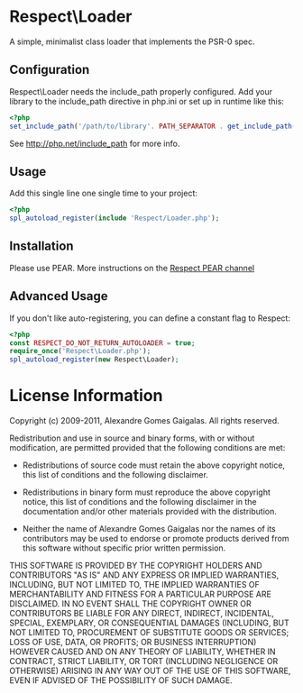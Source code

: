 Respect\Loader
==============

A simple, minimalist class loader that implements the PSR-0 spec.

Configuration
-------------

Respect\Loader needs the include_path properly configured. Add your library to
the include_path directive in php.ini or set up in runtime like this:

```php
<?php
set_include_path('/path/to/library'. PATH_SEPARATOR . get_include_path());
```

See http://php.net/include_path for more info.

Usage
-----

Add this single line one single time to your project:

```php
<?php
spl_autoload_register(include 'Respect/Loader.php');
```
    
Installation
------------

Please use PEAR. More instructions on the [Respect PEAR channel](http://respect.li/pear)

Advanced Usage
--------------

If you don't like auto-registering, you can define a constant flag to Respect:

```php
<?php
const RESPECT_DO_NOT_RETURN_AUTOLOADER = true;
require_once('Respect\Loader.php');
spl_autoload_register(new Respect\Loader);
```

License Information
===================

Copyright (c) 2009-2011, Alexandre Gomes Gaigalas.
All rights reserved.

Redistribution and use in source and binary forms, with or without modification,
are permitted provided that the following conditions are met:

* Redistributions of source code must retain the above copyright notice,
  this list of conditions and the following disclaimer.

* Redistributions in binary form must reproduce the above copyright notice,
  this list of conditions and the following disclaimer in the documentation
  and/or other materials provided with the distribution.

* Neither the name of Alexandre Gomes Gaigalas nor the names of its
  contributors may be used to endorse or promote products derived from this
  software without specific prior written permission.

THIS SOFTWARE IS PROVIDED BY THE COPYRIGHT HOLDERS AND CONTRIBUTORS "AS IS" AND
ANY EXPRESS OR IMPLIED WARRANTIES, INCLUDING, BUT NOT LIMITED TO, THE IMPLIED
WARRANTIES OF MERCHANTABILITY AND FITNESS FOR A PARTICULAR PURPOSE ARE
DISCLAIMED. IN NO EVENT SHALL THE COPYRIGHT OWNER OR CONTRIBUTORS BE LIABLE FOR
ANY DIRECT, INDIRECT, INCIDENTAL, SPECIAL, EXEMPLARY, OR CONSEQUENTIAL DAMAGES
(INCLUDING, BUT NOT LIMITED TO, PROCUREMENT OF SUBSTITUTE GOODS OR SERVICES;
LOSS OF USE, DATA, OR PROFITS; OR BUSINESS INTERRUPTION) HOWEVER CAUSED AND ON
ANY THEORY OF LIABILITY, WHETHER IN CONTRACT, STRICT LIABILITY, OR TORT
(INCLUDING NEGLIGENCE OR OTHERWISE) ARISING IN ANY WAY OUT OF THE USE OF THIS
SOFTWARE, EVEN IF ADVISED OF THE POSSIBILITY OF SUCH DAMAGE.


